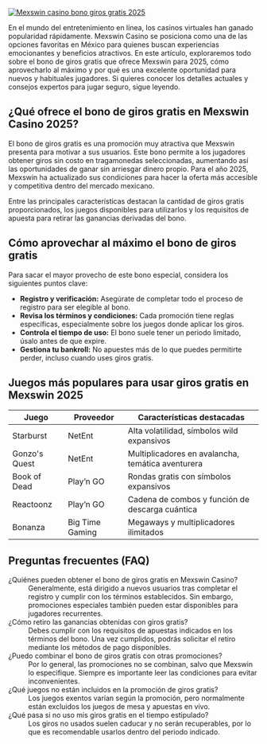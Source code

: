 [![Mexswin casino bono giros gratis 2025](https://123-caf.pages.dev/gitsignup.png)](https://vrmoo.ru/Bt82HjjY)

<p>En el mundo del entretenimiento en línea, los casinos virtuales han ganado popularidad rápidamente. Mexswin Casino se posiciona como una de las opciones favoritas en México para quienes buscan experiencias emocionantes y beneficios atractivos. En este artículo, exploraremos todo sobre el bono de giros gratis que ofrece Mexswin para 2025, cómo aprovecharlo al máximo y por qué es una excelente oportunidad para nuevos y habituales jugadores. Si quieres conocer los detalles actuales y consejos expertos para jugar seguro, sigue leyendo.</p>  <h2>¿Qué ofrece el bono de giros gratis en Mexswin Casino 2025?</h2> <p>El bono de giros gratis es una promoción muy atractiva que Mexswin presenta para motivar a sus usuarios. Este bono permite a los jugadores obtener giros sin costo en tragamonedas seleccionadas, aumentando así las oportunidades de ganar sin arriesgar dinero propio. Para el año 2025, Mexswin ha actualizado sus condiciones para hacer la oferta más accesible y competitiva dentro del mercado mexicano.</p> <p>Entre las principales características destacan la cantidad de giros gratis proporcionados, los juegos disponibles para utilizarlos y los requisitos de apuesta para retirar las ganancias derivadas del bono.</p>  <h2>Cómo aprovechar al máximo el bono de giros gratis</h2> <p>Para sacar el mayor provecho de este bono especial, considera los siguientes puntos clave:</p> <ul>   <li><strong>Registro y verificación:</strong> Asegúrate de completar todo el proceso de registro para ser elegible al bono.</li>   <li><strong>Revisa los términos y condiciones:</strong> Cada promoción tiene reglas específicas, especialmente sobre los juegos donde aplicar los giros.</li>   <li><strong>Controla el tiempo de uso:</strong> El bono suele tener un periodo limitado, úsalo antes de que expire.</li>   <li><strong>Gestiona tu bankroll:</strong> No apuestes más de lo que puedes permitirte perder, incluso cuando uses giros gratis.</li> </ul>  <h2>Juegos más populares para usar giros gratis en Mexswin 2025</h2> <table>   <thead>     <tr>       <th>Juego</th>       <th>Proveedor</th>       <th>Características destacadas</th>     </tr>   </thead>   <tbody>     <tr>       <td>Starburst</td>       <td>NetEnt</td>       <td>Alta volatilidad, símbolos wild expansivos</td>     </tr>     <tr>       <td>Gonzo's Quest</td>       <td>NetEnt</td>       <td>Multiplicadores en avalancha, temática aventurera</td>     </tr>     <tr>       <td>Book of Dead</td>       <td>Play’n GO</td>       <td>Rondas gratis con símbolos expansivos</td>     </tr>     <tr>       <td>Reactoonz</td>       <td>Play’n GO</td>       <td>Cadena de combos y función de descarga cuántica</td>     </tr>     <tr>       <td>Bonanza</td>       <td>Big Time Gaming</td>       <td>Megaways y multiplicadores ilimitados</td>     </tr>   </tbody> </table>  <h2>Preguntas frecuentes (FAQ)</h2> <dl>   <dt>¿Quiénes pueden obtener el bono de giros gratis en Mexswin Casino?</dt>   <dd>Generalmente, está dirigido a nuevos usuarios tras completar el registro y cumplir con los términos establecidos. Sin embargo, promociones especiales también pueden estar disponibles para jugadores recurrentes.</dd>      <dt>¿Cómo retiro las ganancias obtenidas con giros gratis?</dt>   <dd>Debes cumplir con los requisitos de apuestas indicados en los términos del bono. Una vez cumplidos, podrás solicitar el retiro mediante los métodos de pago disponibles.</dd>    <dt>¿Puedo combinar el bono de giros gratis con otras promociones?</dt>   <dd>Por lo general, las promociones no se combinan, salvo que Mexswin lo especifique. Siempre es importante leer las condiciones para evitar inconvenientes.</dd>    <dt>¿Qué juegos no están incluidos en la promoción de giros gratis?</dt>   <dd>Los juegos exentos varían según la promoción, pero normalmente están excluidos los juegos de mesa y apuestas en vivo.</dd>    <dt>¿Qué pasa si no uso mis giros gratis en el tiempo estipulado?</dt>   <dd>Los giros no usados suelen caducar y no serán recuperables, por lo que es recomendable usarlos dentro del periodo indicado.</dd> </dl>